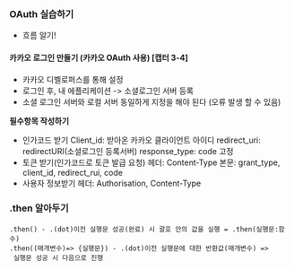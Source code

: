 ### OAuth 실습하기

- 흐름 알기!

#### 카카오 로그인 만들기 (카카오 OAuth 사용) [캡터 3-4]

- 카카오 디벨로퍼스를 통해 설정
- 로그인 후, 내 에플리케이션 -> 소셜로그인 서버 등록
- 소셜 로그인 서버와 로컬 서버 동일하게 지정을 해야 된다 (오류 발생 할 수 있음)

**필수항목 작성하기**

- 인가코드 받기
  Client_id: 받아온 카카오 클라이언트 아이디
  redirect_uri: redirectURI(소셜로그인 등록서버)
  response_type: code 고정
- 토큰 받기(인가코드로 토큰 발급 요청)
  헤더: Content-Type
  본문: grant_type, client_id, redirect_rui, code
- 사용자 정보받기
  헤더: Authorisation, Content-Type

### .then 알아두기

```
.then() - .(dot)이전 실행문 성공(완료) 시 괄호 안의 값을 실행 = .then(실행문:함수)
.then((매개변수)=> {실행문}) - .(dot)이전 실행문에 대한 반환값(매개변수) =>
 실행문 성공 시 다음으로 진행
```
